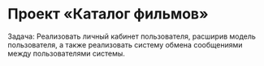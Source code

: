 # Проект «Каталог фильмов»
 Задача: 
    Реализовать личный кабинет пользователя, расширив модель пользователя, а также реализовать систему обмена сообщениями между пользователями системы.
